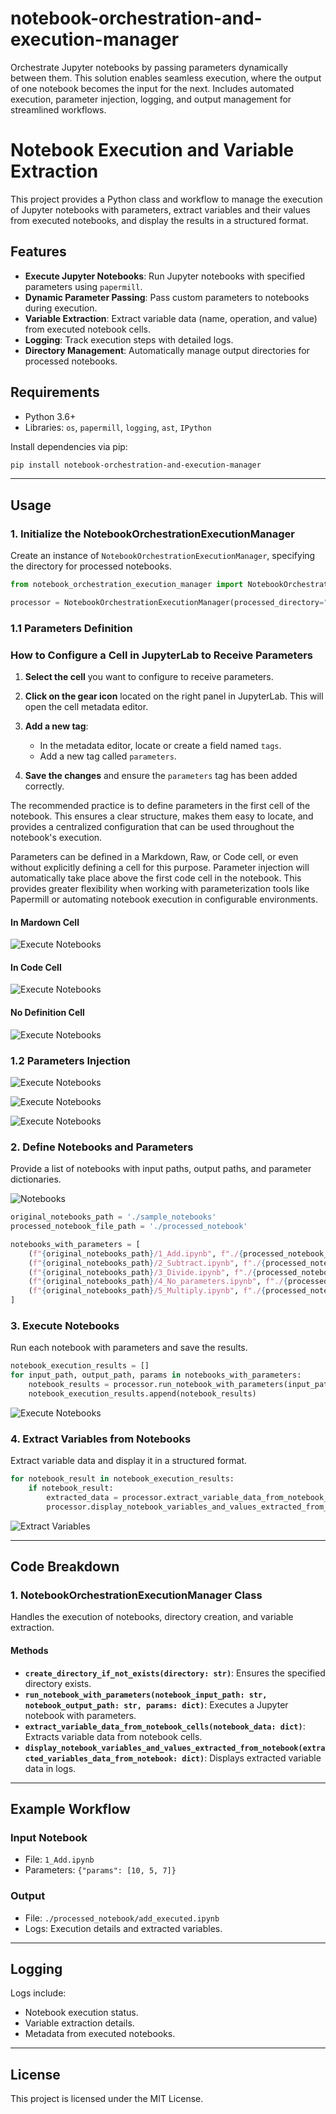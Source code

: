 # notebook-orchestration-and-execution-manager
Orchestrate Jupyter notebooks by passing parameters dynamically between them. This solution enables seamless execution, where the output of one notebook becomes the input for the next. Includes automated execution, parameter injection, logging, and output management for streamlined workflows.


# Notebook Execution and Variable Extraction

This project provides a Python class and workflow to manage the execution of Jupyter notebooks with parameters, extract variables and their values from executed notebooks, and display the results in a structured format.

## Features
- **Execute Jupyter Notebooks**: Run Jupyter notebooks with specified parameters using `papermill`.
- **Dynamic Parameter Passing**: Pass custom parameters to notebooks during execution.
- **Variable Extraction**: Extract variable data (name, operation, and value) from executed notebook cells.
- **Logging**: Track execution steps with detailed logs.
- **Directory Management**: Automatically manage output directories for processed notebooks.

## Requirements
- Python 3.6+
- Libraries: `os`, `papermill`, `logging`, `ast`, `IPython`

Install dependencies via pip:
```bash
pip install notebook-orchestration-and-execution-manager
```

---

## Usage

### 1. Initialize the NotebookOrchestrationExecutionManager
Create an instance of `NotebookOrchestrationExecutionManager`, specifying the directory for processed notebooks.

```python
from notebook_orchestration_execution_manager import NotebookOrchestrationExecutionManager

processor = NotebookOrchestrationExecutionManager(processed_directory="./processed_notebook")
```

### 1.1 Parameters Definition

### How to Configure a Cell in JupyterLab to Receive Parameters

1. **Select the cell** you want to configure to receive parameters.

2. **Click on the gear icon** located on the right panel in JupyterLab. This will open the cell metadata editor.

3. **Add a new tag**:
   - In the metadata editor, locate or create a field named `tags`.
   - Add a new tag called `parameters`.

4. **Save the changes** and ensure the `parameters` tag has been added correctly.

The recommended practice is to define parameters in the first cell of the notebook. This ensures a clear structure, makes them easy to locate, and provides a centralized configuration that can be used throughout the notebook's execution.

Parameters can be defined in a Markdown, Raw, or Code cell, or even without explicitly defining a cell for this purpose. Parameter injection will automatically take place above the first code cell in the notebook. This provides greater flexibility when working with parameterization tools like Papermill or automating notebook execution in configurable environments.

#### In Mardown Cell
![Execute Notebooks](https://raw.githubusercontent.com/JorgeCardona/notebook-orchestration-and-execution-manager/refs/heads/main/images/orchestration_1.png)

#### In Code Cell
![Execute Notebooks](https://raw.githubusercontent.com/JorgeCardona/notebook-orchestration-and-execution-manager/refs/heads/main/images/orchestration_3.png)

#### No Definition Cell
![Execute Notebooks](https://raw.githubusercontent.com/JorgeCardona/notebook-orchestration-and-execution-manager/refs/heads/main/images/orchestration_5.png)


### 1.2 Parameters Injection
![Execute Notebooks](https://raw.githubusercontent.com/JorgeCardona/notebook-orchestration-and-execution-manager/refs/heads/main/images/orchestration_2.png)

![Execute Notebooks](https://raw.githubusercontent.com/JorgeCardona/notebook-orchestration-and-execution-manager/refs/heads/main/images/orchestration_4.png)

![Execute Notebooks](https://raw.githubusercontent.com/JorgeCardona/notebook-orchestration-and-execution-manager/refs/heads/main/images/orchestration_6.png)


### 2. Define Notebooks and Parameters
Provide a list of notebooks with input paths, output paths, and parameter dictionaries.

![Notebooks](https://raw.githubusercontent.com/JorgeCardona/notebook-orchestration-and-execution-manager/refs/heads/main/images/notebooks.png)

```python
original_notebooks_path = './sample_notebooks'
processed_notebook_file_path = './processed_notebook'

notebooks_with_parameters = [
    (f"{original_notebooks_path}/1_Add.ipynb", f"./{processed_notebook_file_path}/add_executed.ipynb", {"params": [10, 5, 7]}),
    (f"{original_notebooks_path}/2_Subtract.ipynb", f"./{processed_notebook_file_path}/subtract_executed.ipynb", {"x": 10, "y": 3}),
    (f"{original_notebooks_path}/3_Divide.ipynb", f"./{processed_notebook_file_path}/divide_executed.ipynb", {"x": 20, "y": 0}),
    (f"{original_notebooks_path}/4_No_parameters.ipynb", f"./{processed_notebook_file_path}/no_parameters_executed.ipynb", {"inject_values": {"x": [2, 3], "y": [4, 5]}}),
    (f"{original_notebooks_path}/5_Multiply.ipynb", f"./{processed_notebook_file_path}/multiply_executed.ipynb", {"inject_values": {"x": [2, 3], "y": [4, 5]}}),
]
```

### 3. Execute Notebooks
Run each notebook with parameters and save the results.

```python
notebook_execution_results = []
for input_path, output_path, params in notebooks_with_parameters:
    notebook_results = processor.run_notebook_with_parameters(input_path, output_path, params)
    notebook_execution_results.append(notebook_results)
```
![Execute Notebooks](https://raw.githubusercontent.com/JorgeCardona/notebook-orchestration-and-execution-manager/refs/heads/main/images/pass_notebook_parameters.png)

### 4. Extract Variables from Notebooks
Extract variable data and display it in a structured format.

```python
for notebook_result in notebook_execution_results:
    if notebook_result:
        extracted_data = processor.extract_variable_data_from_notebook_cells(notebook_result)
        processor.display_notebook_variables_and_values_extracted_from_notebook(extracted_data)
```
![Extract Variables](https://raw.githubusercontent.com/JorgeCardona/notebook-orchestration-and-execution-manager/refs/heads/main/images/extract_notebook_variables.png)

---

## Code Breakdown

### 1. NotebookOrchestrationExecutionManager Class
Handles the execution of notebooks, directory creation, and variable extraction.

#### Methods
- **`create_directory_if_not_exists(directory: str)`**: Ensures the specified directory exists.
- **`run_notebook_with_parameters(notebook_input_path: str, notebook_output_path: str, params: dict)`**: Executes a Jupyter notebook with parameters.
- **`extract_variable_data_from_notebook_cells(notebook_data: dict)`**: Extracts variable data from notebook cells.
- **`display_notebook_variables_and_values_extracted_from_notebook(extracted_variables_data_from_notebook: dict)`**: Displays extracted variable data in logs.

---

## Example Workflow

### Input Notebook
- File: `1_Add.ipynb`
- Parameters: `{"params": [10, 5, 7]}`

### Output
- File: `./processed_notebook/add_executed.ipynb`
- Logs: Execution details and extracted variables.

---

## Logging
Logs include:
- Notebook execution status.
- Variable extraction details.
- Metadata from executed notebooks.

---

## License
This project is licensed under the MIT License.